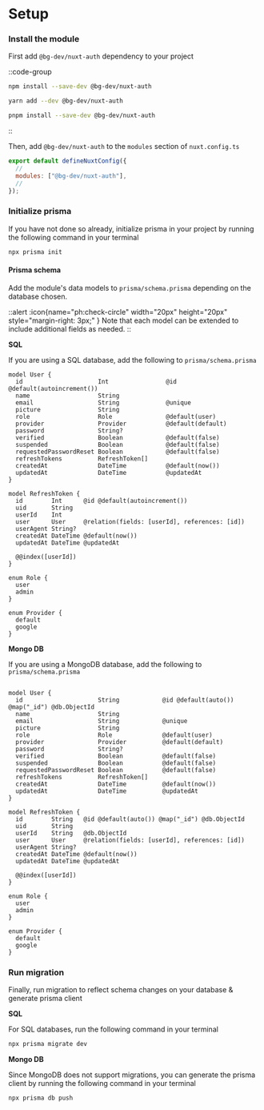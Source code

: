 # Setup

### Install the module

First add `@bg-dev/nuxt-auth` dependency to your project

::code-group

```bash [NPM]
npm install --save-dev @bg-dev/nuxt-auth
```

```bash [Yarn]
yarn add --dev @bg-dev/nuxt-auth
```

```bash [PNPM]
pnpm install --save-dev @bg-dev/nuxt-auth
```

::

Then, add `@bg-dev/nuxt-auth` to the `modules` section of `nuxt.config.ts`

```js
export default defineNuxtConfig({
  //
  modules: ["@bg-dev/nuxt-auth"],
  //
});
```

### Initialize prisma

If you have not done so already, initialize prisma in your project by running the following command in your terminal

```bash
npx prisma init
```

#### Prisma schema

Add the module's data models to `prisma/schema.prisma` depending on the database chosen.

::alert
:icon{name="ph:check-circle" width="20px" height="20px" style="margin-right: 3px;" } Note that each model can be extended to include additional fields as needed.
::

**SQL**

If you are using a SQL database, add the following to `prisma/schema.prisma`

```prisma
model User {
  id                     Int                @id @default(autoincrement())
  name                   String
  email                  String             @unique
  picture                String
  role                   Role               @default(user)
  provider               Provider           @default(default)
  password               String?
  verified               Boolean            @default(false)
  suspended              Boolean            @default(false)
  requestedPasswordReset Boolean            @default(false)
  refreshTokens          RefreshToken[]
  createdAt              DateTime           @default(now())
  updatedAt              DateTime           @updatedAt
}

model RefreshToken {
  id        Int      @id @default(autoincrement())
  uid       String
  userId    Int
  user      User     @relation(fields: [userId], references: [id])
  userAgent String?
  createdAt DateTime @default(now())
  updatedAt DateTime @updatedAt

  @@index([userId])
}

enum Role {
  user
  admin
}

enum Provider {
  default
  google
}
```

**Mongo DB**

If you are using a MongoDB database, add the following to `prisma/schema.prisma`

```prisma

model User {
  id                     String            @id @default(auto()) @map("_id") @db.ObjectId
  name                   String
  email                  String            @unique
  picture                String
  role                   Role              @default(user)
  provider               Provider          @default(default)
  password               String?
  verified               Boolean           @default(false)
  suspended              Boolean           @default(false)
  requestedPasswordReset Boolean           @default(false)
  refreshTokens          RefreshToken[]
  createdAt              DateTime          @default(now())
  updatedAt              DateTime          @updatedAt
}

model RefreshToken {
  id        String   @id @default(auto()) @map("_id") @db.ObjectId
  uid       String
  userId    String   @db.ObjectId
  user      User     @relation(fields: [userId], references: [id])
  userAgent String?
  createdAt DateTime @default(now())
  updatedAt DateTime @updatedAt

  @@index([userId])
}

enum Role {
  user
  admin
}

enum Provider {
  default
  google
}
```

### Run migration

Finally, run migration to reflect schema changes on your database & generate prisma client

**SQL**

For SQL databases, run the following command in your terminal

```bash
npx prisma migrate dev
```

**Mongo DB**

Since MongoDB does not support migrations, you can generate the prisma client by running the following command in your terminal

```bash
npx prisma db push
```
